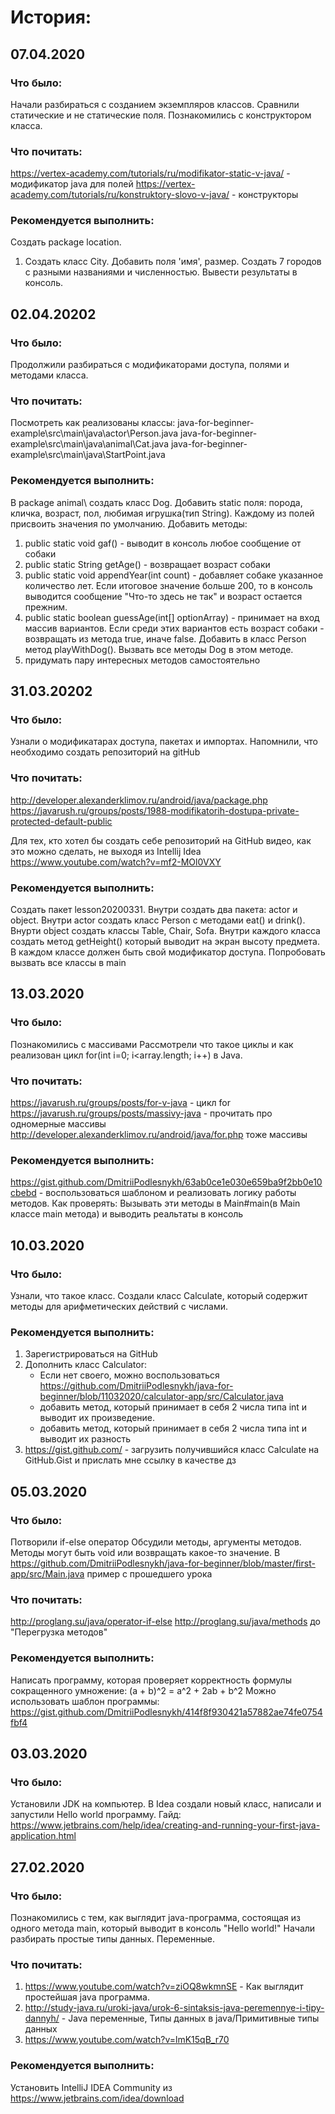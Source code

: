 # История:

## 07.04.2020
### Что было:
Начали разбираться с созданием экземпляров классов. Сравнили статические и не статические поля. Познакомились с конструктором класса.

### Что почитать:
https://vertex-academy.com/tutorials/ru/modifikator-static-v-java/ - модификатор java для полей
https://vertex-academy.com/tutorials/ru/konstruktory-slovo-v-java/ - конструкторы

### Рекомендуется выполнить:
Создать package location. 
1. Создать класс City. Добавить поля 'имя', размер. Создать 7 городов с разными названиями и численностью.
Вывести результаты в консоль.

## 02.04.20202
### Что было:
Продолжили разбираться с модификаторами доступа, полями и методами класса.

### Что почитать:
Посмотреть как реализованы классы:
java-for-beginner-example\src\main\java\actor\Person.java
java-for-beginner-example\src\main\java\animal\Cat.java
java-for-beginner-example\src\main\java\StartPoint.java

### Рекомендуется выполнить:
В package animal\ создать класс Dog. 
Добавить static поля: порода, кличка, возраст, пол, любимая игрушка(тип String). Каждому из полей присвоить значения по умолчанию.
Добавить методы:
1. public static void gaf() - выводит в консоль любое сообщение от собаки
1. public static String getAge() - возвращает возраст собаки
1. public static void appendYear(int count) - добавляет собаке указанное количество лет. 
Если итоговое значение больше 200, то в консоль выводится сообщение "Что-то здесь не так" и возраст остается прежним.
1. public static boolean guessAge(int[] optionArray) - принимает на вход массив вариантов. 
Если среди этих вариантов есть возраст собаки - возвращать из метода true, иначе false.
Добавить в класс Person метод playWithDog(). Вызвать все методы Dog в этом методе.
1. придумать пару интересных методов самостоятельно

## 31.03.20202
### Что было:
Узнали о модификатарах доступа, пакетах и импортах. Напомнили, что необходимо создать репозиторий на gitHub

### Что почитать:
http://developer.alexanderklimov.ru/android/java/package.php
https://javarush.ru/groups/posts/1988-modifikatorih-dostupa-private-protected-default-public

Для тех, кто хотел бы создать себе репозиторий на GitHub видео, как это можно сделать, не выходя из Intellij Idea
https://www.youtube.com/watch?v=mf2-MOl0VXY

### Рекомендуется выполнить:
Создать пакет lesson20200331. Внутри создать два пакета: actor и object. Внутри actor создать класс Person c методами eat() и drink(). Внурти object создать классы Table, Chair, Sofa. Внутри каждого класса создать метод getHeight() который выводит на экран высоту предмета. В каждом классе должен быть свой модификатор доступа. Попробовать вызвать все классы в main  

## 13.03.2020
### Что было:
Познакомились с массивами
Рассмотрели что такое циклы и как реализован цикл for(int i=0; i<array.length; i++) в Java.

### Что почитать:
https://javarush.ru/groups/posts/for-v-java - цикл for
https://javarush.ru/groups/posts/massivy-java - прочитать про одномерные массивы
http://developer.alexanderklimov.ru/android/java/for.php тоже массивы

### Рекомендуется выполнить:
https://gist.github.com/DmitriiPodlesnykh/63ab0ce1e030e659ba9f2bb0e10cbebd - воспользоваться шаблоном 
и реализовать логику работы методов. Как проверять: Вызывать эти методы в Main#main(в Main классе main метода) и выводить реальтаты в консоль


## 10.03.2020
### Что было:
Узнали, что такое класс. Создали класс Calculate, который содержит методы для арифметических действий с числами.

### Рекомендуется выполнить:
1. Зарегистрироваться на GitHub
1. Дополнить класс Calculator: 
    * Если нет своего, можно воспользоваться https://github.com/DmitriiPodlesnykh/java-for-beginner/blob/11032020/calculator-app/src/Calculator.java
    * добавить метод, который принимает в себя 2 числа типа int и выводит их произведение. 
    * добавить метод, который принимает в себя 2 числа типа int и выводит их разность
1. https://gist.github.com/ - загрузить получившийся класс Calculate на GitHub.Gist и прислать мне ссылку в качестве дз

## 05.03.2020
### Что было:
Потворили if-else оператор
Обсудили методы, аргументы методов. Методы могут быть void или возвращать какое-то значение.
В https://github.com/DmitriiPodlesnykh/java-for-beginner/blob/master/first-app/src/Main.java пример c прошедшего урока

### Что почитать:
http://proglang.su/java/operator-if-else
http://proglang.su/java/methods до "Перегрузка методов"

### Рекомендуется выполнить:
Написать программу, которая проверяет корректность формулы сокращенного умножение: 
(a + b)^2 = a^2 + 2ab + b^2
Можно использовать шаблон программы:
https://gist.github.com/DmitriiPodlesnykh/414f8f930421a57882ae74fe0754fbf4

## 03.03.2020
### Что было:
Установили JDK на компьютер. В Idea создали новый класс, написали и запустили Hello world программу.
Гайд: https://www.jetbrains.com/help/idea/creating-and-running-your-first-java-application.html

## 27.02.2020
### Что было: 
Познакомились с тем, как выглядит java-программа, состоящая из одного метода main, который выводит в консоль "Hello world!"
Начали разбирать простые типы данных. Переменные.

### Что почитать:
1. https://www.youtube.com/watch?v=ziOQ8wkmnSE - Как выглядит простейшая java программа.
1. http://study-java.ru/uroki-java/urok-6-sintaksis-java-peremennye-i-tipy-dannyh/ - Java переменные, Типы данных в java/Примитивные типы данных
1. https://www.youtube.com/watch?v=lmK15qB_r70

### Рекомендуется выполнить:
Установить IntelliJ IDEA Community из https://www.jetbrains.com/idea/download 
